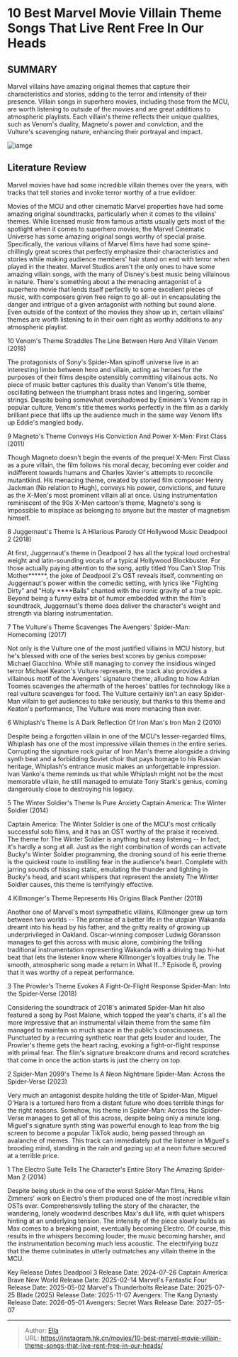 # 10 Best Marvel Movie Villain Theme Songs That Live Rent Free In Our Heads


## SUMMARY 


 Marvel villains have amazing original themes that capture their characteristics and stories, adding to the terror and intensity of their presence. 
 Villain songs in superhero movies, including those from the MCU, are worth listening to outside of the movies and are great additions to atmospheric playlists. 
 Each villain&#39;s theme reflects their unique qualities, such as Venom&#39;s duality, Magneto&#39;s power and conviction, and the Vulture&#39;s scavenging nature, enhancing their portrayal and impact. 

![iamge](https://static1.srcdn.com/wordpress/wp-content/uploads/2024/01/10-best-marvel-movie-villain-theme-songs-that-live-rent-free-in-our-heads.jpg)

## Literature Review

Marvel movies have had some incredible villain themes over the years, with tracks that tell stories and invoke terror worthy of a true evildoer.




Movies of the MCU and other cinematic Marvel properties have had some amazing original soundtracks, particularly when it comes to the villains&#39; themes. While licensed music from famous artists usually gets most of the spotlight when it comes to superhero movies, the Marvel Cinematic Universe has some amazing original songs worthy of special praise. Specifically, the various villains of Marvel films have had some spine-chillingly great scores that perfectly emphasize their characteristics and stories while making audience members&#39; hair stand on end with terror when played in the theater.
Marvel Studios aren&#39;t the only ones to have some amazing villain songs, with the many of Disney&#39;s best music being villainous in nature. There&#39;s something about a the menacing antagonist of a superhero movie that lends itself perfectly to some excellent pieces of music, with composers given free reign to go all-out in encapsulating the danger and intrigue of a given antagonist with nothing but sound alone. Even outside of the context of the movies they show up in, certain villains&#39; themes are worth listening to in their own right as worthy additions to any atmospheric playlist.









 








 10  Venom&#39;s Theme Straddles The Line Between Hero And Villain 
Venom (2018)


 







The protagonists of Sony&#39;s Spider-Man spinoff universe live in an interesting limbo between hero and villain, acting as heroes for the purposes of their films despite ostensibly committing villainous acts. No piece of music better captures this duality than Venom&#39;s title theme, oscillating between the triumphant brass notes and lingering, somber strings. Despite being somewhat overshadowed by Eminem&#39;s Venom rap in popular culture, Venom&#39;s title themes works perfectly in the film as a darkly brilliant piece that lifts up the audience much in the same way Venom lifts up Eddie&#39;s mangled body.







 9  Magneto&#39;s Theme Conveys His Conviction And Power 
X-Men: First Class (2011)
        

Though Magneto doesn&#39;t begin the events of the prequel X-Men: First Class as a pure villain, the film follows his moral decay, becoming ever colder and indifferent towards humans and Charles Xavier&#39;s attempts to reconcile mutantkind. His menacing theme, created by storied film composer Henry Jackman (No relation to Hugh), conveys his power, convictions, and future as the X-Men&#39;s most prominent villain all at once. Using instrumentation reminiscent of the 90s X-Men cartoon&#39;s theme, Magneto&#39;s song is impossible to misplace as belonging to anyone but the master of magnetism himself.







 8  Juggernaut&#39;s Theme Is A Hilarious Parody Of Hollywood Music 
Deadpool 2 (2018)
        

At first, Juggernaut&#39;s theme in Deadpool 2 has all the typical loud orchestral weight and latin-sounding vocals of a typical Hollywood Blockbuster. For those actually paying attention to the song, aptly titled You Can&#39;t Stop This Mother******, the joke of Deadpool 2&#39;s OST reveals itself, commenting on Juggernaut&#39;s power within the comedic setting, with lyrics like &#34;Fighting Dirty&#34; and &#34;Holy ****Balls&#34; chanted with the ironic gravity of a true epic. Beyond being a funny extra bit of humor embedded within the film&#39;s soundtrack, Juggernaut&#39;s theme does deliver the character&#39;s weight and strength via blaring instrumentation.







 7  The Vulture&#39;s Theme Scavenges The Avengers&#39; 
Spider-Man: Homecoming (2017)


 







Not only is the Vulture one of the most justified villains in MCU history, but he&#39;s blessed with one of the series best scores by genius composer Michael Giacchino. While still managing to convey the insidious winged terror Michael Keaton&#39;s Vulture represents, the track also provides a villainous motif of the Avengers&#39; signature theme, alluding to how Adrian Toomes scavenges the aftermath of the heroes&#39; battles for technology like a real vulture scavenges for food. The Vulture certainly isn&#39;t an easy Spider-Man villain to get audiences to take seriously, but thanks to this theme and Keaton&#39;s performance, The Vulture was more menacing than ever.







 6  Whiplash&#39;s Theme Is A Dark Reflection Of Iron Man&#39;s 
Iron Man 2 (2010)
        

Despite being a forgotten villain in one of the MCU&#39;s lesser-regarded films, Whiplash has one of the most impressive villain themes in the entire series. Corrupting the signature rock guitar of Iron Man&#39;s theme alongside a driving synth beat and a forbidding Soviet choir that pays homage to his Russian heritage, Whiplash&#39;s entrance music makes an unforgettable impression. Ivan Vanko&#39;s theme reminds us that while Whiplash might not be the most memorable villain, he still managed to emulate Tony Stark&#39;s genius, coming dangerously close to destroying his legacy.







 5  The Winter Soldier&#39;s Theme Is Pure Anxiety 
Captain America: The Winter Soldier (2014)
        

Captain America: The Winter Soldier is one of the MCU&#39;s most critically successful solo films, and it has an OST worthy of the praise it received. The theme for The Winter Soldier is anything but easy listening -- In fact, it&#39;s hardly a song at all. Just as the right combination of words can activate Bucky&#39;s Winter Soldier programming, the droning sound of his eerie theme is the quickest route to instilling fear in the audience&#39;s heart. Complete with jarring sounds of hissing static, emulating the thunder and lighting in Bucky&#39;s head, and scant whispers that represent the anxiety The Winter Soldier causes, this theme is terrifyingly effective.







 4  Killmonger&#39;s Theme Represents His Origins 
Black Panther (2018)


 







Another one of Marvel&#39;s most sympathetic villains, Killmonger grew up torn between two worlds -- The promise of a better life in the utopian Wakanda dreamt into his head by his father, and the gritty reality of growing up underprivileged in Oakland. Oscar-winning composer Ludwig Göransson manages to get this across with music alone, combining the trilling traditional instrumentation representing Wakanda with a driving trap hi-hat beat that lets the listener know where Killmonger&#39;s loyalties truly lie. The smooth, atmospheric song made a return in What If...? Episode 6, proving that it was worthy of a repeat performance.







 3  The Prowler&#39;s Theme Evokes A Fight-Or-Flight Response 
Spider-Man: Into the Spider-Verse (2018)
        

Considering the soundtrack of 2018&#39;s animated Spider-Man hit also featured a song by Post Malone, which topped the year&#39;s charts, it&#39;s all the more impressive that an instrumental villain theme from the same film managed to maintain so much space in the public&#39;s consciousness. Punctuated by a recurring synthetic roar that gets louder and louder, The Prowler&#39;s theme gets the heart racing, evoking a fight-or-flight response with primal fear. The film&#39;s signature breakcore drums and record scratches that come in once the action starts is just the cherry on top.







 2  Spider-Man 2099&#39;s Theme Is A Neon Nightmare 
Spider-Man: Across the Spider-Verse (2023)


 







Very much an antagonist despite holding the title of Spider-Man, Miguel O&#39;Hara is a tortured hero from a distant future who does terrible things for the right reasons. Somehow, his theme in Spider-Man: Across the Spider-Verse manages to get all of this across, despite being only a minute long. Miguel&#39;s signature synth sting was powerful enough to leap from the big screen to become a popular TikTok audio, being passed through an avalanche of memes. This track can immediately put the listener in Miguel&#39;s brooding mind, standing in the rain and gazing up at a neon future secured at a terrible price.







 1  The Electro Suite Tells The Character&#39;s Entire Story 
The Amazing Spider-Man 2 (2014)
        

Despite being stuck in the one of the worst Spider-Man films, Hans Zimmers&#39; work on Electro&#39;s them produced one of the most incredible villain OSTs ever. Comprehensively telling the story of the character, the wandering, lonely woodwind describes Max&#39;s dull life, with quiet whispers hinting at an underlying tension. The intensity of the piece slowly builds as Max comes to a breaking point, eventually becoming Electro. Of course, this results in the whispers becoming louder, the music becoming harsher, and the instrumentation becoming much less acoustic. The electrifying buzz that the theme culminates in utterly outmatches any villain theme in the MCU.


   Key Release Dates             Deadpool 3 Release Date: 2024-07-26                   Captain America: Brave New World Release Date: 2025-02-14                  Marvel&#39;s Fantastic Four Release Date: 2025-05-02                  Marvel&#39;s Thunderbolts Release Date: 2025-07-25                  Blade (2025) Release Date: 2025-11-07                  Avengers: The Kang Dynasty  Release Date: 2026-05-01                   Avengers: Secret Wars Release Date: 2027-05-07      

---

> Author: [Ella](https://instagram.hk.cn/)  
> URL: https://instagram.hk.cn/movies/10-best-marvel-movie-villain-theme-songs-that-live-rent-free-in-our-heads/  

